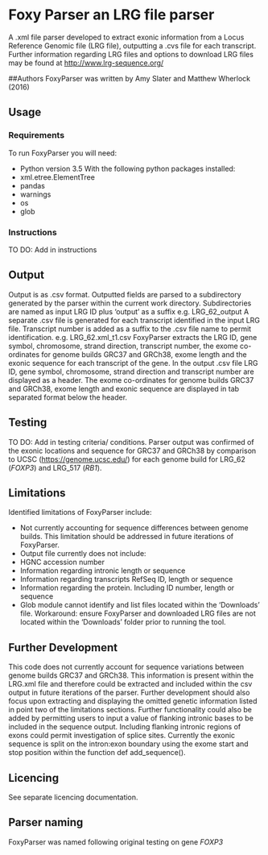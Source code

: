 # Foxy Parser an LRG file parser
A .xml file parser developed to extract exonic information from a Locus Reference Genomic file (LRG file), outputting a .cvs file for each transcript. 
Further information regarding LRG files and options to download LRG files may be found at http://www.lrg-sequence.org/

##Authors
FoxyParser was written by Amy Slater and Matthew Wherlock (2016)

## Usage
### Requirements
To run FoxyParser you will need:
* Python version 3.5
With the following python packages installed:
* xml.etree.ElementTree
* pandas
*	warnings
*	os
* glob

### Instructions
TO DO: Add in instructions

## Output
Output is as .csv format.
Outputted fields are parsed to a subdirectory generated by the parser within the current work directory. Subdirectories are named as input LRG ID plus ‘output’ as a suffix e.g. LRG_62_output 
A separate .csv file is generated for each transcript identified in the input LRG file. Transcript number is added as a suffix to the .csv file name to permit identification. e.g. LRG_62.xml_t1.csv
FoxyParser extracts the LRG ID, gene symbol, chromosome, strand direction, transcript number, the exome co-ordinates for genome builds GRC37 and GRCh38, exome length and the exonic sequence for each transcript of the gene. 
In the output .csv file LRG ID, gene symbol, chromosome, strand direction and transcript number are displayed as a header. The exome co-ordinates for genome builds GRC37 and GRCh38, exome length and exonic sequence are displayed in tab separated format below the header.

## Testing
TO DO: Add in testing criteria/ conditions. 
Parser output was confirmed of the exonic locations and sequence for GRC37 and GRCh38 by comparison to UCSC (https://genome.ucsc.edu/) for each genome build for LRG_62 (_FOXP3_) and LRG_517 (_RB1_).

## Limitations
Identified limitations of FoxyParser include:

*	Not currently accounting for sequence differences between genome builds. This limitation should be addressed in future iterations of FoxyParser. 
*	Output file currently does not include:
  *	HGNC accession number
  *	Information regarding intronic length or sequence
  *	Information regarding transcripts RefSeq ID, length or sequence
  *	Information regarding the protein. Including ID number, length or sequence
*	Glob module cannot identify and list files located within the ‘Downloads’ file. Workaround: ensure FoxyParser and downloaded LRG files are not located within the ‘Downloads’ folder prior to running the tool. 


## Further Development
This code does not currently account for sequence variations between genome builds GRC37 and GRCh38. This information is present within the LRG.xml file and therefore could be extracted and included within the csv output in future iterations of the parser.
Further development should also focus upon extracting and displaying the omitted genetic information listed in point two of the limitations sections. 
Further functionality could also be added by permitting users to input a value of flanking intronic bases to be included in the sequence output. Including flanking intronic regions of exons could permit investigation of splice sites. Currently the exonic sequence is split on the intron:exon boundary using the exome start and stop position within the function def add_sequence(). 

## Licencing 
See separate licencing documentation. 

## Parser naming
FoxyParser was named following original testing on gene _FOXP3_
